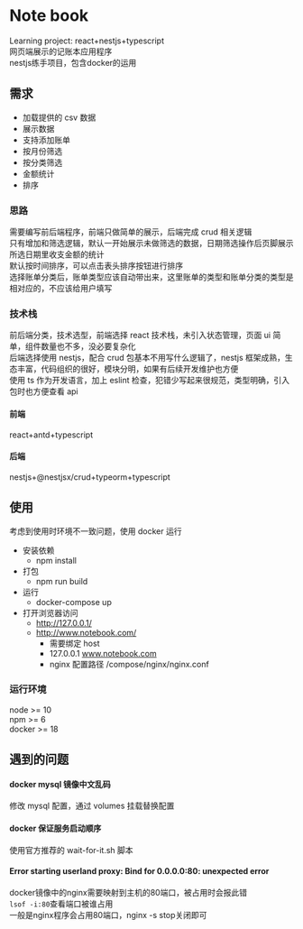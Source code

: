 # Note book
Learning project: react+nestjs+typescript  
网页端展示的记账本应用程序  
nestjs练手项目，包含docker的运用

## 需求

- 加载提供的 csv 数据
- 展示数据
- 支持添加账单
- 按月份筛选
- 按分类筛选
- 金额统计
- 排序

### 思路

需要编写前后端程序，前端只做简单的展示，后端完成 crud 相关逻辑  
只有增加和筛选逻辑，默认一开始展示未做筛选的数据，日期筛选操作后页脚展示所选日期里收支金额的统计  
默认按时间排序，可以点击表头排序按钮进行排序  
选择账单分类后，账单类型应该自动带出来，这里账单的类型和账单分类的类型是相对应的，不应该给用户填写

### 技术栈

前后端分类，技术选型，前端选择 react 技术栈，未引入状态管理，页面 ui 简单，组件数量也不多，没必要复杂化  
后端选择使用 nestjs，配合 crud 包基本不用写什么逻辑了，nestjs 框架成熟，生态丰富，代码组织的很好，模块分明，如果有后续开发维护也方便  
使用 ts 作为开发语言，加上 eslint 检查，犯错少写起来很规范，类型明确，引入包时也方便查看 api

#### 前端

react+antd+typescript

#### 后端

nestjs+@nestjsx/crud+typeorm+typescript

## 使用

考虑到使用时环境不一致问题，使用 docker 运行

- 安装依赖
  - npm install
- 打包
  - npm run build
- 运行
  - docker-compose up
- 打开浏览器访问
  - http://127.0.0.1/
  - http://www.notebook.com/
    - 需要绑定 host
    - 127.0.0.1 www.notebook.com
    - nginx 配置路径 /compose/nginx/nginx.conf

### 运行环境

node >= 10  
npm >= 6  
docker >= 18

## 遇到的问题

#### docker mysql 镜像中文乱码

修改 mysql 配置，通过 volumes 挂载替换配置

#### docker 保证服务启动顺序

使用官方推荐的 wait-for-it.sh 脚本

#### Error starting userland proxy: Bind for 0.0.0.0:80: unexpected error
docker镜像中的nginx需要映射到主机的80端口，被占用时会报此错  
`lsof -i:80`查看端口被谁占用  
一般是nginx程序会占用80端口，nginx -s stop关闭即可  
